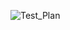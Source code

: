 ![Test_Plan](https://user-images.githubusercontent.com/79264869/153461705-410f6c53-4d90-4e1c-b67b-61662babe5d8.jpg)


